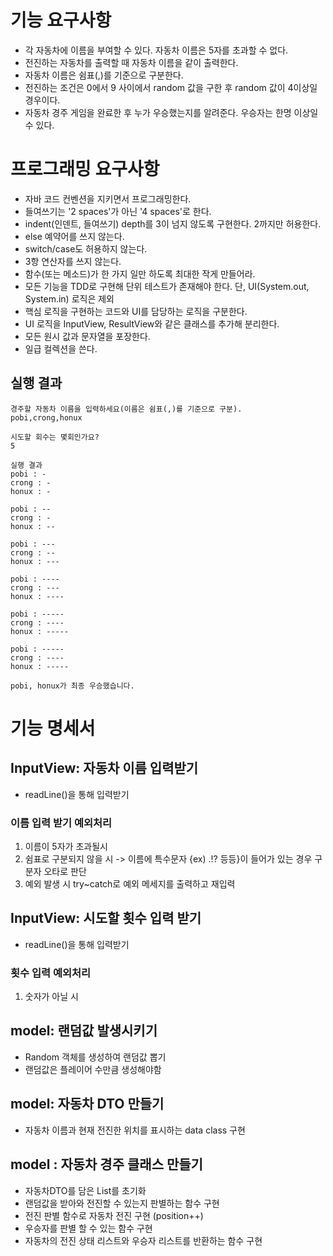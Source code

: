 # 기능 요구사항
- 각 자동차에 이름을 부여할 수 있다. 자동차 이름은 5자를 초과할 수 없다.
- 전진하는 자동차를 출력할 때 자동차 이름을 같이 출력한다.
- 자동차 이름은 쉼표(,)를 기준으로 구분한다.
- 전진하는 조건은 0에서 9 사이에서 random 값을 구한 후 random 값이 4이상일 경우이다.
- 자동차 경주 게임을 완료한 후 누가 우승했는지를 알려준다. 우승자는 한명 이상일 수 있다.

# 프로그래밍 요구사항
- 자바 코드 컨벤션을 지키면서 프로그래밍한다.
- 들여쓰기는 '2 spaces'가 아닌 '4 spaces'로 한다.
- indent(인덴트, 들여쓰기) depth를 3이 넘지 않도록 구현한다. 2까지만 허용한다.
- else 예약어를 쓰지 않는다.
- switch/case도 허용하지 않는다.
- 3항 연산자를 쓰지 않는다.
- 함수(또는 메소드)가 한 가지 일만 하도록 최대한 작게 만들어라.
- 모든 기능을 TDD로 구현해 단위 테스트가 존재해야 한다. 단, UI(System.out, System.in) 로직은 제외
- 핵심 로직을 구현하는 코드와 UI를 담당하는 로직을 구분한다.
- UI 로직을 InputView, ResultView와 같은 클래스를 추가해 분리한다.
- 모든 원시 값과 문자열을 포장한다.
- 일급 컬렉션을 쓴다.

## 실행 결과
```
경주할 자동차 이름을 입력하세요(이름은 쉼표(,)를 기준으로 구분).
pobi,crong,honux

시도할 회수는 몇회인가요?
5

실행 결과
pobi : -
crong : -
honux : -

pobi : --
crong : -
honux : --

pobi : ---
crong : --
honux : ---

pobi : ----
crong : ---
honux : ----

pobi : -----
crong : ----
honux : -----

pobi : -----
crong : ----
honux : -----

pobi, honux가 최종 우승했습니다.
```

# 기능 명세서

## InputView: 자동차 이름 입력받기
- readLine()을 통해 입력받기
### 이름 입력 받기 예외처리
1. 이름이 5자가 초과될시
2. 쉼표로 구분되지 않을 시 -> 이름에 특수문자 {ex) .!? 등등}이 들어가 있는 경우 구분자 오타로 판단
3. 예외 발생 시 try~catch로 예외 메세지를 출력하고 재입력

## InputView: 시도할 횟수 입력 받기
- readLine()을 통해 입력받기
### 횟수 입력 예외처리
1. 숫자가 아닐 시

## model: 랜덤값 발생시키기
- Random 객체를 생성하여 랜덤값 뽑기
- 랜덤값은 플레이어 수만큼 생성해야함

## model: 자동차 DTO 만들기
- 자동차 이름과 현재 전진한 위치를 표시하는 data class 구현

## model : 자동차 경주 클래스 만들기
- 자동차DTO를 담은 List를 초기화
- 랜덤값을 받아와 전진할 수 있는지 판별하는 함수 구현
- 전진 판별 함수로 자동차 전진 구현 (position++)
- 우승자를 판별 할 수 있는 함수 구현
- 자동차의 전진 상태 리스트와 우승자 리스트를 반환하는 함수 구현

